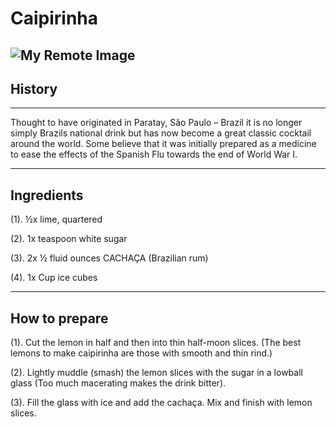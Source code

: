 # **Caipirinha**
![My Remote Image](https://i.pinimg.com/736x/d3/8b/66/d38b669f05352c60c2f3acd5c4087e0b.jpg)
---
## **History**
---
Thought to have originated in Paratay, São Paulo – Brazil it is no longer simply Brazils national drink but has now become a great classic cocktail around the world. Some believe that it was initially prepared as a medicine to ease the effects of the Spanish Flu towards the end of World War I.

---
## **Ingredients**

(1). ½x lime, quartered

(2). 1x teaspoon white sugar

(3). 2x ½ fluid ounces CACHAÇA (Brazilian rum)

(4). 1x Cup ice cubes

---
## **How to prepare**

(1). Cut the lemon in half and then into thin half-moon slices.
(The best lemons to make caipirinha are those with smooth and thin rind.)

(2). Lightly muddle (smash) the lemon slices with the sugar in a lowball glass 
(Too much macerating makes the drink bitter).

(3). Fill the glass with ice and add the cachaça. Mix and finish with lemon slices.
